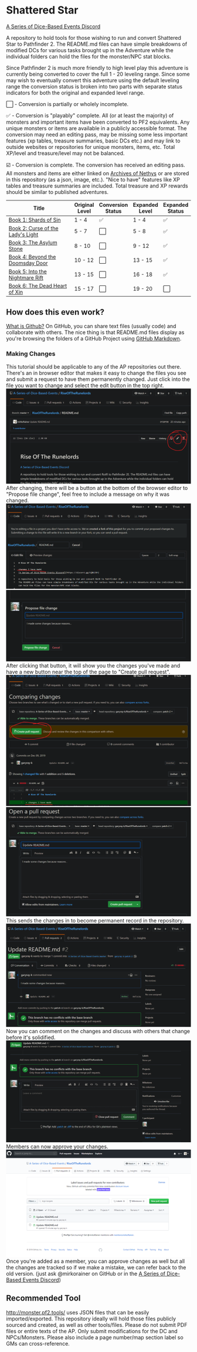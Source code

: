 # Shattered Star

[A Series of Dice-Based Events Discord](https://discord.gg/UQ8UD3H)

A repository to hold tools for those wishing to run and convert Shattered Star to Pathfinder 2.
The README.md files can have simple breakdowns of modified DCs for various tasks brought up in the Adventure while the individual folders can hold the files for the monster/NPC stat blocks.

Since Pathfinder 2 is much more friendly to high level play this adventure is currently being converted to cover the full 1 - 20 leveling range. Since some may wish to eventually convert this adventure using the default leveling range the conversion status is broken into two parts with separate status indicators for both the original and expanded level range.

:white_large_square: - Conversion is partially or wholely incomplete.

:white_check_mark: - Conversion is "playably" complete. All (or at least the majority) of monsters and important items have been converted to PF2 equivalents. Any unique monsters or items are available in a publicly accessible format. The conversion may need an editing pass, may be missing some less important features (xp tables, treasure summaries, basic DCs etc.) and may link to outside websites or repositories for unique monsters, items, etc. Total XP/level and treasure/level may not be balanced.

:ballot_box_with_check: - Conversion is complete. The conversion has received an editing pass. All monsters and items are either linked on [Archives of Nethys](https://2e.aonprd.com/) or are stored in this repository (as a json, image, etc.). "Nice to have" features like XP tables and treasure summaries are included. Total treasure and XP rewards should be similar to published adventures.

| Title                                                        | Original<br />Level | Conversion<br />Status | Expanded<br />Level | Expanded<br />Status |
| ------------------------------------------------------------ | ------------------- | ---------------------- | ------------------- | -------------------- |
| [Book 1: Shards of Sin](https://github.com/A-Series-of-Dice-Based-Events/ShatteredStar/tree/master/Chapter1) | 1 - 4               | :white_check_mark:     | 1 - 4               | :white_check_mark:   |
| [Book 2: Curse of the Lady's Light](https://github.com/A-Series-of-Dice-Based-Events/ShatteredStar/tree/master/Chapter2) | 5 - 7               | :white_large_square:   | 5 - 8               | :white_check_mark:   |
| [Book 3: The Asylum Stone](https://github.com/A-Series-of-Dice-Based-Events/ShatteredStar/tree/master/Chapter3) | 8 - 10              | :white_large_square:   | 9 - 12              | :white_check_mark:   |
| [Book 4: Beyond the Doomsday Door](https://github.com/A-Series-of-Dice-Based-Events/ShatteredStar/tree/master/Chapter4) | 10 - 12             | :white_large_square:   | 13 - 15             | :white_check_mark: |
| [Book 5: Into the Nightmare Rift](https://github.com/A-Series-of-Dice-Based-Events/ShatteredStar/tree/master/Chapter5) | 13 - 15             | :white_large_square:   | 16 - 18             | :white_check_mark: |
| [Book 6: The Dead Heart of Xin](https://github.com/A-Series-of-Dice-Based-Events/ShatteredStar/tree/master/Chapter6) | 15 - 17             | :white_large_square:   | 19 - 20             | :white_large_square: |

## How does this even work?

[What is Github?](https://youtu.be/U1C0F-Au9h4)
On GitHub, you can share text files (usually code) and collaborate with others. The nice thing is that README.md files display as you're browsing the folders of a GitHub Project using [GitHub Markdown](https://guides.github.com/features/mastering-markdown/).

### Making Changes

This tutorial should be applicable to any of the AP repositories out there.<br/>
There's an in browser editor that makes it easy to change the files you see and submit a request to have them permanently changed.
Just click into the file you want to change and select the edit button in the top right.
![editor icon on GitHub](https://github.com/A-Series-of-Dice-Based-Events/RiseOfTheRunelords/blob/master/Tutorial/ClickEditOnReadmePage.png)
After changing, there will be a button at the bottom of the browser editor to "Propose file change", feel free to include a message on why it was changed.
![typing changes](https://github.com/A-Series-of-Dice-Based-Events/RiseOfTheRunelords/blob/master/Tutorial/TypingChanges.png)
![submit changes](https://github.com/A-Series-of-Dice-Based-Events/RiseOfTheRunelords/blob/master/Tutorial/ProposeFileChange.png)
After clicking that button, it will show you the changes you've made and have a new button near the top of the page to "Create pull request". 
![create a pull request](https://github.com/A-Series-of-Dice-Based-Events/RiseOfTheRunelords/blob/master/Tutorial/CreatePR.png)
![open pull request](https://github.com/A-Series-of-Dice-Based-Events/RiseOfTheRunelords/blob/master/Tutorial/OpenPR.png)
This sends the changes in to become permanent record in the repository.
![submitted pull request](https://github.com/A-Series-of-Dice-Based-Events/RiseOfTheRunelords/blob/master/Tutorial/PR-submitted.png)
Now you can comment on the changes and discuss with others that change before it's solidified.
![comments section](https://github.com/A-Series-of-Dice-Based-Events/RiseOfTheRunelords/blob/master/Tutorial/CommentsOnPR.png)
Members can now approve your changes. 
![where PRs go](https://github.com/A-Series-of-Dice-Based-Events/RiseOfTheRunelords/blob/master/Tutorial/WherePRsGo.png)
Once you're added as a member, you can approve changes as well but all the changes are tracked so if we make a mistake, we can refer back to the old version. (just ask @mirkorainer on GitHub or in the [A Series of Dice-Based Events Discord](https://discord.gg/UQ8UD3H))

## Recommended Tool

http://monster.pf2.tools/ uses JSON files that can be easily imported/exported. This repository ideally will hold those files publicly sourced and created, as well as other tools/files. 
Please do not submit PDF files or entire texts of the AP. Only submit modifications for the DC and NPCs/Monsters. Please also include a page number/map section label so GMs can cross-reference.
